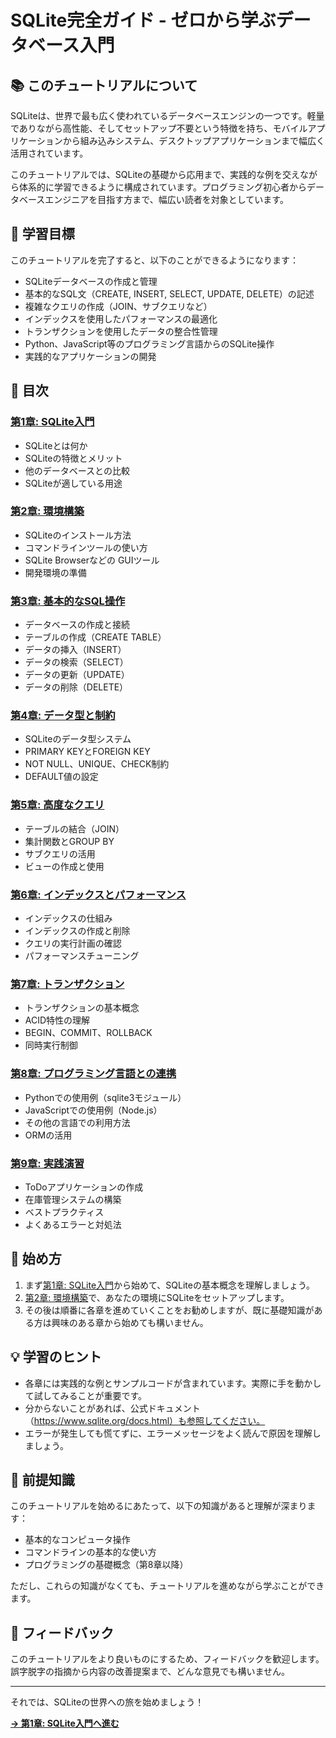 # SQLite完全ガイド - ゼロから学ぶデータベース入門

## 📚 このチュートリアルについて

SQLiteは、世界で最も広く使われているデータベースエンジンの一つです。軽量でありながら高性能、そしてセットアップ不要という特徴を持ち、モバイルアプリケーションから組み込みシステム、デスクトップアプリケーションまで幅広く活用されています。

このチュートリアルでは、SQLiteの基礎から応用まで、実践的な例を交えながら体系的に学習できるように構成されています。プログラミング初心者からデータベースエンジニアを目指す方まで、幅広い読者を対象としています。

## 🎯 学習目標

このチュートリアルを完了すると、以下のことができるようになります：

- SQLiteデータベースの作成と管理
- 基本的なSQL文（CREATE, INSERT, SELECT, UPDATE, DELETE）の記述
- 複雑なクエリの作成（JOIN、サブクエリなど）
- インデックスを使用したパフォーマンスの最適化
- トランザクションを使用したデータの整合性管理
- Python、JavaScript等のプログラミング言語からのSQLite操作
- 実践的なアプリケーションの開発

## 📖 目次

### [第1章: SQLite入門](./chapter01-introduction.md)
- SQLiteとは何か
- SQLiteの特徴とメリット
- 他のデータベースとの比較
- SQLiteが適している用途

### [第2章: 環境構築](./chapter02-setup.md)
- SQLiteのインストール方法
- コマンドラインツールの使い方
- SQLite Browserなどの GUIツール
- 開発環境の準備

### [第3章: 基本的なSQL操作](./chapter03-basic-sql.md)
- データベースの作成と接続
- テーブルの作成（CREATE TABLE）
- データの挿入（INSERT）
- データの検索（SELECT）
- データの更新（UPDATE）
- データの削除（DELETE）

### [第4章: データ型と制約](./chapter04-datatypes-constraints.md)
- SQLiteのデータ型システム
- PRIMARY KEYとFOREIGN KEY
- NOT NULL、UNIQUE、CHECK制約
- DEFAULT値の設定

### [第5章: 高度なクエリ](./chapter05-advanced-queries.md)
- テーブルの結合（JOIN）
- 集計関数とGROUP BY
- サブクエリの活用
- ビューの作成と使用

### [第6章: インデックスとパフォーマンス](./chapter06-indexes-performance.md)
- インデックスの仕組み
- インデックスの作成と削除
- クエリの実行計画の確認
- パフォーマンスチューニング

### [第7章: トランザクション](./chapter07-transactions.md)
- トランザクションの基本概念
- ACID特性の理解
- BEGIN、COMMIT、ROLLBACK
- 同時実行制御

### [第8章: プログラミング言語との連携](./chapter08-programming-integration.md)
- Pythonでの使用例（sqlite3モジュール）
- JavaScriptでの使用例（Node.js）
- その他の言語での利用方法
- ORMの活用

### [第9章: 実践演習](./chapter09-practice.md)
- ToDoアプリケーションの作成
- 在庫管理システムの構築
- ベストプラクティス
- よくあるエラーと対処法

## 🚀 始め方

1. まず[第1章: SQLite入門](./chapter01-introduction.md)から始めて、SQLiteの基本概念を理解しましょう。
2. [第2章: 環境構築](./chapter02-setup.md)で、あなたの環境にSQLiteをセットアップします。
3. その後は順番に各章を進めていくことをお勧めしますが、既に基礎知識がある方は興味のある章から始めても構いません。

## 💡 学習のヒント

- 各章には実践的な例とサンプルコードが含まれています。実際に手を動かして試してみることが重要です。
- 分からないことがあれば、公式ドキュメント（https://www.sqlite.org/docs.html）も参照してください。
- エラーが発生しても慌てずに、エラーメッセージをよく読んで原因を理解しましょう。

## 📝 前提知識

このチュートリアルを始めるにあたって、以下の知識があると理解が深まります：

- 基本的なコンピュータ操作
- コマンドラインの基本的な使い方
- プログラミングの基礎概念（第8章以降）

ただし、これらの知識がなくても、チュートリアルを進めながら学ぶことができます。

## 🤝 フィードバック

このチュートリアルをより良いものにするため、フィードバックを歓迎します。誤字脱字の指摘から内容の改善提案まで、どんな意見でも構いません。

---

それでは、SQLiteの世界への旅を始めましょう！

**[→ 第1章: SQLite入門へ進む](./chapter01-introduction.md)**